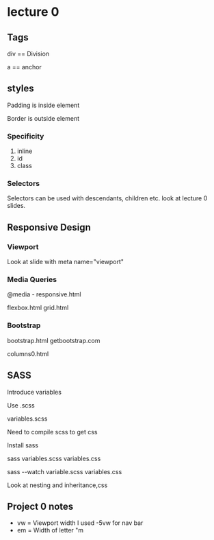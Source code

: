 
# lecture 0

## Tags

div == Division

a == anchor

## styles

Padding is inside element

Border is outside element

### Specificity

1. inline
2. id
3. class

### Selectors

Selectors can be used with descendants, children etc. look at lecture 0 slides.

## Responsive Design

### Viewport

Look at slide with meta name="viewport"

### Media Queries

@media - responsive.html

flexbox.html
grid.html

### Bootstrap

bootstrap.html
getbootstrap.com

columns0.html

## SASS

Introduce variables

Use .scss

variables.scss

Need to compile scss to get css

Install sass

sass variables.scss variables.css

sass --watch variable.scss variables.css

Look at nesting and inheritance,css

## Project 0 notes

- vw = Viewport width I used -5vw for nav bar
- em = Width of letter "m
